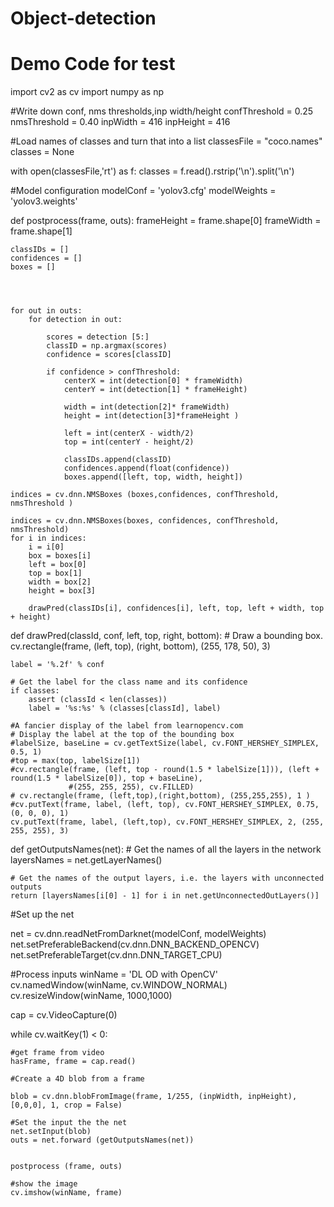 # Object-detection
# Demo Code for test
import cv2 as cv
import numpy as np


#Write down conf, nms thresholds,inp width/height
confThreshold = 0.25
nmsThreshold = 0.40
inpWidth = 416
inpHeight = 416


#Load names of classes and turn that into a list
classesFile = "coco.names"
classes = None

with open(classesFile,'rt') as f:
    classes = f.read().rstrip('\n').split('\n')

#Model configuration
modelConf = 'yolov3.cfg'
modelWeights = 'yolov3.weights'

def postprocess(frame, outs):
    frameHeight = frame.shape[0]
    frameWidth = frame.shape[1]

    classIDs = []
    confidences = []
    boxes = []


    

    for out in outs:
        for detection in out:
            
            scores = detection [5:]
            classID = np.argmax(scores)
            confidence = scores[classID]

            if confidence > confThreshold:
                centerX = int(detection[0] * frameWidth)
                centerY = int(detection[1] * frameHeight)

                width = int(detection[2]* frameWidth)
                height = int(detection[3]*frameHeight )

                left = int(centerX - width/2)
                top = int(centerY - height/2)

                classIDs.append(classID)
                confidences.append(float(confidence))
                boxes.append([left, top, width, height])

    indices = cv.dnn.NMSBoxes (boxes,confidences, confThreshold, nmsThreshold )

    indices = cv.dnn.NMSBoxes(boxes, confidences, confThreshold, nmsThreshold)
    for i in indices:
        i = i[0]
        box = boxes[i]
        left = box[0]
        top = box[1]
        width = box[2]
        height = box[3]
        
        drawPred(classIDs[i], confidences[i], left, top, left + width, top + height)


def drawPred(classId, conf, left, top, right, bottom):
    # Draw a bounding box.
    cv.rectangle(frame, (left, top), (right, bottom), (255, 178, 50), 3)

    label = '%.2f' % conf

    # Get the label for the class name and its confidence
    if classes:
        assert (classId < len(classes))
        label = '%s:%s' % (classes[classId], label)

    #A fancier display of the label from learnopencv.com 
    # Display the label at the top of the bounding box
    #labelSize, baseLine = cv.getTextSize(label, cv.FONT_HERSHEY_SIMPLEX, 0.5, 1)
    #top = max(top, labelSize[1])
    #cv.rectangle(frame, (left, top - round(1.5 * labelSize[1])), (left + round(1.5 * labelSize[0]), top + baseLine),
                 #(255, 255, 255), cv.FILLED)
    # cv.rectangle(frame, (left,top),(right,bottom), (255,255,255), 1 )
    #cv.putText(frame, label, (left, top), cv.FONT_HERSHEY_SIMPLEX, 0.75, (0, 0, 0), 1)
    cv.putText(frame, label, (left,top), cv.FONT_HERSHEY_SIMPLEX, 2, (255, 255, 255), 3)

def getOutputsNames(net):
    # Get the names of all the layers in the network
    layersNames = net.getLayerNames()
   
    # Get the names of the output layers, i.e. the layers with unconnected outputs
    return [layersNames[i[0] - 1] for i in net.getUnconnectedOutLayers()]


#Set up the net

net = cv.dnn.readNetFromDarknet(modelConf, modelWeights)
net.setPreferableBackend(cv.dnn.DNN_BACKEND_OPENCV)
net.setPreferableTarget(cv.dnn.DNN_TARGET_CPU)


#Process inputs
winName = 'DL OD with OpenCV'
cv.namedWindow(winName, cv.WINDOW_NORMAL)
cv.resizeWindow(winName, 1000,1000)





cap = cv.VideoCapture(0)

while cv.waitKey(1) < 0:

    #get frame from video
    hasFrame, frame = cap.read()

    #Create a 4D blob from a frame
    
    blob = cv.dnn.blobFromImage(frame, 1/255, (inpWidth, inpHeight), [0,0,0], 1, crop = False)

    #Set the input the the net
    net.setInput(blob)
    outs = net.forward (getOutputsNames(net))


    postprocess (frame, outs)

    #show the image
    cv.imshow(winName, frame)

















